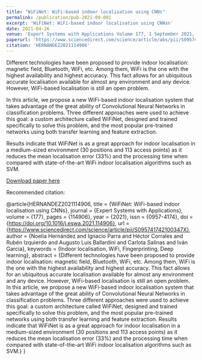 ```yaml
---
title: "WiFiNet: WiFi-based indoor localisation using CNNs"
permalink: /publication/pub-2021-09-001
excerpt: 'WiFiNet: WiFi-based indoor localisation using CNNsn'
date: 2021-04-26
venue: 'Expert Systems with Applications Volume 177, 1 September 2021, 114906'
paperurl: 'https://www.sciencedirect.com/science/article/abs/pii/S095741742100347X'
citation: 'HERNANDEZ2021114906'
---
```


Different technologies have been proposed to provide indoor localisation: magnetic field, Bluetooth, WiFi, etc. Among them, WiFi is the one with the highest availability and highest accuracy. This fact allows for an ubiquitous accurate localisation available for almost any environment and any device. However, WiFi-based localisation is still an open problem.

In this article, we propose a new WiFi-based indoor localisation system that takes advantage of the great ability of Convolutional Neural Networks in classification problems. Three different approaches were used to achieve this goal: a custom architecture called WiFiNet, designed and trained specifically to solve this problem, and the most popular pre-trained networks using both transfer learning and feature extraction.

Results indicate that WiFiNet is as a great approach for indoor localisation in a medium-sized environment (30 positions and 113 access points) as it reduces the mean localisation error (33%) and the processing time when compared with state-of-the-art WiFi indoor localisation algorithms such as SVM.

[Download paper here](https://www.sciencedirect.com/science/article/abs/pii/S095741742100347X)

Recommended citation: 

@article{HERNANDEZ2021114906,
title = {WiFiNet: WiFi-based indoor localisation using CNNs},
journal = {Expert Systems with Applications},
volume = {177},
pages = {114906},
year = {2021},
issn = {0957-4174},
doi = {https://doi.org/10.1016/j.eswa.2021.114906},
url = {https://www.sciencedirect.com/science/article/pii/S095741742100347X},
author = {Noelia Hernández and Ignacio Parra and Héctor Corrales and Rubén Izquierdo and Augusto Luis Ballardini and Carlota Salinas and Iván García},
keywords = {Indoor localisation, WiFi, Fingerprinting, Deep learning},
abstract = {Different technologies have been proposed to provide indoor localisation: magnetic field, Bluetooth, WiFi, etc. Among them, WiFi is the one with the highest availability and highest accuracy. This fact allows for an ubiquitous accurate localisation available for almost any environment and any device. However, WiFi-based localisation is still an open problem. In this article, we propose a new WiFi-based indoor localisation system that takes advantage of the great ability of Convolutional Neural Networks in classification problems. Three different approaches were used to achieve this goal: a custom architecture called WiFiNet, designed and trained specifically to solve this problem, and the most popular pre-trained networks using both transfer learning and feature extraction. Results indicate that WiFiNet is as a great approach for indoor localisation in a medium-sized environment (30 positions and 113 access points) as it reduces the mean localisation error (33%) and the processing time when compared with state-of-the-art WiFi indoor localisation algorithms such as SVM.}
}
